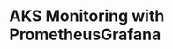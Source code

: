 # AKS Monitoring with PrometheusGrafana                                                                                                                                                                                                                                                                                                                                                                                 
